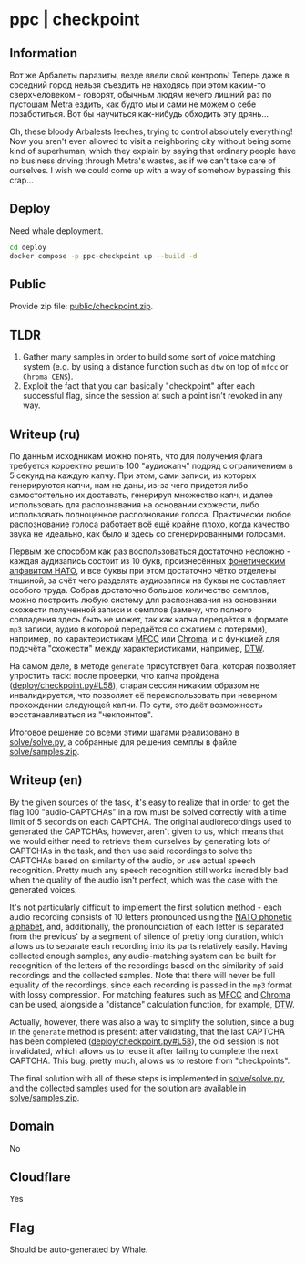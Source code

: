 # ppc | checkpoint

## Information

Вот же Арбалеты паразиты, везде ввели свой контроль! Теперь даже в соседний город нельзя съездить не находясь при этом каким-то сверхчеловеком - говорят, обычным людям нечего лишний раз по пустошам Metra ездить, как будто мы и сами не можем о себе позаботиться. Вот бы научиться как-нибудь обходить эту дрянь...

Oh, these bloody Arbalests leeches, trying to control absolutely everything! Now you aren't even allowed to visit a neighboring city without being some kind of superhuman, which they explain by saying that ordinary people have no business driving through Metra's wastes, as if we can't take care of ourselves. I wish we could come up with a way of somehow bypassing this crap...

## Deploy

Need whale deployment.

```sh
cd deploy
docker compose -p ppc-checkpoint up --build -d
```

## Public

Provide zip file: [public/checkpoint.zip](public/checkpoint.zip).

## TLDR

1. Gather many samples in order to build some sort of voice matching system (e.g. by using a distance function such as `dtw` on top of `mfcc` or `Chroma CENS`).
2. Exploit the fact that you can basically "checkpoint" after each successful flag, since the session at such a point isn't revoked in any way.

## Writeup (ru)

По данным исходникам можно понять, что для получения флага требуется корректно решить 100 "аудиокапч" подряд с ограничением в 5 секунд на каждую капчу. При этом, сами записи, из которых генерируются капчи, нам не даны, из-за чего придется либо самостоятельно их доставать, генерируя множество капч, и далее использовать для распознавания на основании схожести, либо использовать полноценное распознование голоса. Практически любое распознование голоса работает всё ещё крайне плохо, когда качество звука не идеально, как было и здесь со сгенерированными голосами.

Первым же способом как раз воспользоваться достаточно несложно - каждая аудизапись состоит из 10 букв, произнесённых [фонетическим алфавитом НАТО](https://en.wikipedia.org/wiki/NATO_phonetic_alphabet), и все буквы при этом достаточно чётко отделены тишиной, за счёт чего разделять аудиозаписи на буквы не составляет особого труда. Собрав достаточно большое количество семплов, можно построить любую систему для распознавания на основании схожести полученной записи и семплов (замечу, что полного совпадения здесь быть не может, так как капча передаётся в формате `mp3` записи, аудио в которой передаётся со сжатием с потерями), например, по характеристикам [MFCC](https://en.wikipedia.org/wiki/Mel-frequency_cepstrum) или [Chroma](https://en.wikipedia.org/wiki/Chroma_feature), и с функцией для подсчёта "схожести" между характеристиками, например, [DTW](https://en.wikipedia.org/wiki/Dynamic_time_warping).

На самом деле, в методе `generate` присутствует бага, которая позволяет упростить таск: после проверки, что капча пройдена ([deploy/checkpoint.py#L58](./deploy/checkpoint.py#L58)), старая сессия никаким образом не инвалидируется, что позволяет её переиспользовать при неверном прохождении следующей капчи. По сути, это даёт возможность восстанавливаться из "чекпоинтов".

Итоговое решение со всеми этими шагами реализовано в [solve/solve.py](./solve/solve.py), а собранные для решения семплы в файле [solve/samples.zip](./solve/samples.zip).

## Writeup (en)

By the given sources of the task, it's easy to realize that in order to get the flag 100 "audio-CAPTCHAs" in a row must be solved correctly with a time limit of 5 seconds on each CAPTCHA. The original audiorecordings used to generated the CAPTCHAs, however, aren't given to us, which means that we would either need to retrieve them ourselves by generating lots of CAPTCHAs in the task, and then use said recordings to solve the CAPTCHAs based on similarity of the audio, or use actual speech recognition. Pretty much any speech recognition still works incredibly bad when the quality of the audio isn't perfect, which was the case with the generated voices.

It's not particularly difficult to implement the first solution method - each audio recording consists of 10 letters pronounced using the [NATO phonetic alphabet](https://en.wikipedia.org/wiki/NATO_phonetic_alphabet), and, additionally, the pronounciation of each letter is separated from the previous' by a segment of silence of pretty long duration, which allows us to separate each recording into its parts relatively easily. Having collected enough samples, any audio-matching system can be built for recognition of the letters of the recordings based on the similarity of said recordings and the collected samples. Note that there will never be full equality of the recordings, since each recording is passed in the `mp3` format with lossy compression. For matching features such as [MFCC](https://en.wikipedia.org/wiki/Mel-frequency_cepstrum) and [Chroma](https://en.wikipedia.org/wiki/Chroma_feature) can be used, alongside a "distance" calculation function, for example, [DTW](https://en.wikipedia.org/wiki/Dynamic_time_warping).

Actually, however, there was also a way to simplify the solution, since a bug in the `generate` method is present: after validating, that the last CAPTCHA has been completed ([deploy/checkpoint.py#L58](./deploy/checkpoint.py#L58)), the old session is not invalidated, which allows us to reuse it after failing to complete the next CAPTCHA. This bug, pretty much, allows us to restore from "checkpoints".

The final solution with all of these steps is implemented in [solve/solve.py](./solve/solve.py), and the collected samples used for the solution are available in [solve/samples.zip](./solve/samples.zip).

## Domain

No

## Cloudflare

Yes

## Flag

Should be auto-generated by Whale.
